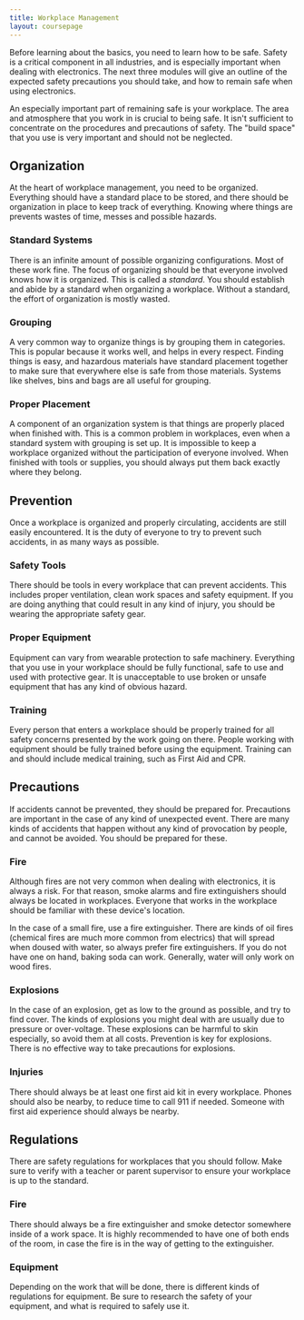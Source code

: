 ```yaml
---
title: Workplace Management
layout: coursepage
---
```


Before learning about the basics, you need to learn how to be safe. Safety is a critical component in all industries, and is especially important when dealing with electronics. The next three modules will give an outline of the expected safety precautions you should take, and how to remain safe when using electronics.

An especially important part of remaining safe is your workplace. The area and atmosphere that you work in is crucial to being safe. It isn't sufficient to concentrate on the procedures and precautions of safety. The "build space" that you use is very important and should not be neglected.

## Organization
At the heart of workplace management, you need to be organized. Everything should have a standard place to be stored, and there should be organization in place to keep track of everything. Knowing where things are prevents wastes of time, messes and possible hazards.

### Standard Systems
There is an infinite amount of possible organizing configurations. Most of these work fine. The focus of organizing should be that everyone involved knows how it is organized. This is called a *standard*. You should establish and abide by a standard when organizing a workplace. Without a standard, the effort of organization is mostly wasted.

### Grouping
A very common way to organize things is by grouping them in categories. This is popular because it works well, and helps in every respect. Finding things is easy, and hazardous materials have standard placement together to make sure that everywhere else is safe from those materials. Systems like shelves, bins and bags are all useful for grouping.

### Proper Placement
A component of an organization system is that things are properly placed when finished with. This is a common problem in workplaces, even when a standard system with grouping is set up. It is impossible to keep a workplace organized without the participation of everyone involved. When finished with tools or supplies, you should always put them back exactly where they belong.

## Prevention
Once a workplace is organized and properly circulating, accidents are still easily encountered. It is the duty of everyone to try to prevent such accidents, in as many ways as possible.

### Safety Tools
There should be tools in every workplace that can prevent accidents. This includes proper ventilation, clean work spaces and safety equipment. If you are doing anything that could result in any kind of injury, you should be wearing the appropriate safety gear.

### Proper Equipment
Equipment can vary from wearable protection to safe machinery. Everything that you use in your workplace should be fully functional, safe to use and used with protective gear. It is unacceptable to use broken or unsafe equipment that has any kind of obvious hazard.

### Training
Every person that enters a workplace should be properly trained for all safety concerns presented by the work going on there. People working with equipment should be fully trained before using the equipment. Training can and should include medical training, such as First Aid and CPR.

## Precautions
If accidents cannot be prevented, they should be prepared for. Precautions are important in the case of any kind of unexpected event. There are many kinds of accidents that happen without any kind of provocation by people, and cannot be avoided. You should be prepared for these.

### Fire
Although fires are not very common when dealing with electronics, it is always a risk. For that reason, smoke alarms and fire extinguishers should always be located in workplaces. Everyone that works in the workplace should be familiar with these device's location.

In the case of a small fire, use a fire extinguisher. There are kinds of oil fires (chemical fires are much more common from electrics) that will spread when doused with water, so always prefer fire extinguishers. If you do not have one on hand, baking soda can work. Generally, water will only work on wood fires.

### Explosions
In the case of an explosion, get as low to the ground as possible, and try to find cover. The kinds of explosions you might deal with are usually due to pressure or over-voltage. These explosions can be harmful to skin especially, so avoid them at all costs. Prevention is key for explosions. There is no effective way to take precautions for explosions.

### Injuries
There should always be at least one first aid kit in every workplace. Phones should also be nearby, to reduce time to call 911 if needed. Someone with first aid experience should always be nearby.

## Regulations
There are safety regulations for workplaces that you should follow. Make sure to verify with a teacher or parent supervisor to ensure your workplace is up to the standard.

### Fire
There should always be a fire extinguisher and smoke detector somewhere inside of a work space. It is highly recommended to have one of both ends of the room, in case the fire is in the way of getting to the extinguisher.

### Equipment
Depending on the work that will be done, there is different kinds of regulations for equipment. Be sure to research the safety of your equipment, and what is required to safely use it.

